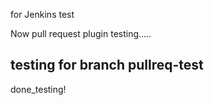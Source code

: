 for Jenkins test

Now pull request plugin testing.....

## testing for branch pullreq-test

done_testing!
